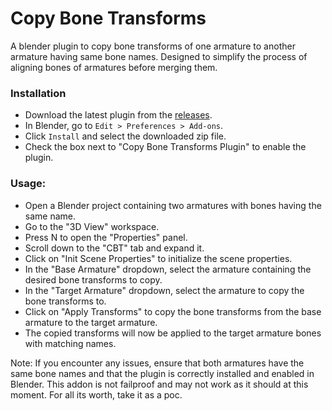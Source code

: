 # Copy Bone Transforms
A blender plugin to copy bone transforms of one armature to another armature having same bone names.
Designed to simplify the process of aligning bones of armatures before merging them.


### Installation
- Download the latest plugin from the [releases](https://github.com/Nuzair46/Copy-Bone-Transforms/releases/latest).
- In Blender, go to `Edit > Preferences > Add-ons`.
- Click `Install` and select the downloaded zip file.
- Check the box next to "Copy Bone Transforms Plugin" to enable the plugin.

### Usage:

- Open a Blender project containing two armatures with bones having the same name.
- Go to the "3D View" workspace.
- Press N to open the "Properties" panel.
- Scroll down to the "CBT" tab and expand it.
- Click on "Init Scene Properties" to initialize the scene properties.
- In the "Base Armature" dropdown, select the armature containing the desired bone transforms to copy.
- In the "Target Armature" dropdown, select the armature to copy the bone transforms to.
- Click on "Apply Transforms" to copy the bone transforms from the base armature to the target armature.
- The copied transforms will now be applied to the target armature bones with matching names.

Note: If you encounter any issues, ensure that both armatures have the same bone names and that the plugin is correctly installed and enabled in Blender.
This addon is not failproof and may not work as it should at this moment. For all its worth, take it as a poc.

